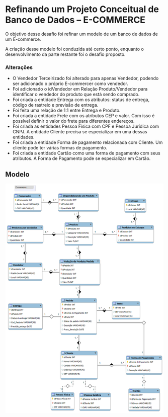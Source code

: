 # Refinando um Projeto Conceitual de Banco de Dados – E-COMMERCE

O objetivo desse desafio foi refinar um modelo de um banco de dados de um E-commerce.

A criação desse modelo foi conduzida até certo ponto, enquanto o desenvolvimento da parte restante foi o desafio proposto.

### Alterações
 - O Vendedor Terceirizado foi alterado para apenas Vendedor, podendo ser adicionado o próprio E-commercer como vendedor.
 - Foi adicionado o idVendedor em Relação Produto/Vendedor para identificar o vendedor do produto que está sendo comprado.
 - Foi criada a entidade Entrega com os atributos: status de entrega, código de rastreio e previsão de entrega.
 - Foi feita uma relação de 1:1 entre Entrega e Produto.
 - Foi criada a entidade Frete com os atributos CEP e valor. Com isso é possível definir o valor do frete para diferentes endereços.
 - Foi criada as entidades Pessoa Física com CPF e Pessoa Jurídica com CNPJ. A entidade Cliente precisa se especializar em uma dessas entidades.
 - Foi criada a entidade Forma de pagamento relacionada com Cliente. Um cliente pode ter várias formas de pagamento.
 - Foi criada a entidade Cartão como uma forma de pagamento com seus atributos. A Forma de Pagamento pode se especializar em Cartão.

## Modelo

<img src="E-commerce.png" width="800">
